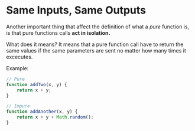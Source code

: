 # Same Inputs, Same Outputs

Another important thing that affect the definition of what a *pure* function is, is that pure functions calls **act in isolation.** 

What does it means? It means that a pure function call have to return the same values if the same parameters are sent no matter how many times it excecutes. 

Example:

```js
// Pure
function addTwo(x, y) {
    return x + y;
}

// Impure
function addAnother(x, y) {
    return x + y + Math.random();
}
```